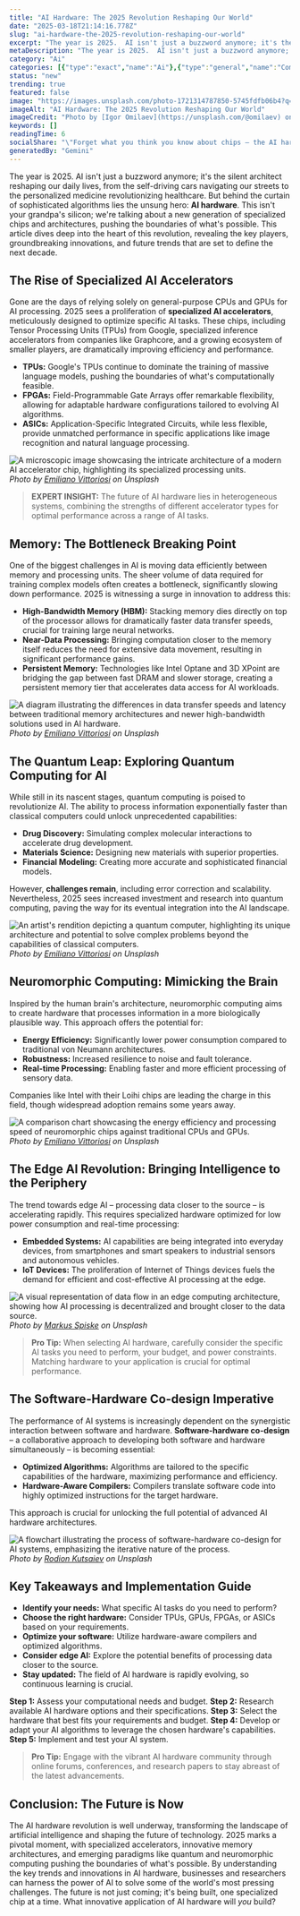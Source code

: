 ```yaml
---
title: "AI Hardware: The 2025 Revolution Reshaping Our World"
date: "2025-03-18T21:14:16.778Z"
slug: "ai-hardware-the-2025-revolution-reshaping-our-world"
excerpt: "The year is 2025.  AI isn't just a buzzword anymore; it's the silent architect reshaping our daily lives, from the self-driving cars navigating our streets to the personalized medicine revolutionizing healthcare. But behind the curtain of sophisticated algorithms lies the unsung hero: AI hardware.  This isn't your grandpa's silicon; we're talking about a new generation of specialized chips and architectures, pushing the boundaries of what's possible.  This article dives deep into the heart of this revolution, revealing the key players, groundbreaking innovations, and future trends that are set to define the next decade."
metaDescription: "The year is 2025.  AI isn't just a buzzword anymore; it's the silent architect reshaping our daily lives, from the self-driving cars navigating our streets..."
category: "Ai"
categories: [{"type":"exact","name":"Ai"},{"type":"general","name":"Computer Science"},{"type":"medium","name":"Hardware Engineering"},{"type":"specific","name":"Accelerator Chips"},{"type":"niche","name":"Tensor Processing Units"}]
status: "new"
trending: true
featured: false
image: "https://images.unsplash.com/photo-1721314787850-5745fdfb06b4?q=85&w=1200&fit=max&fm=webp&auto=compress"
imageAlt: "AI Hardware: The 2025 Revolution Reshaping Our World"
imageCredit: "Photo by [Igor Omilaev](https://unsplash.com/@omilaev) on Unsplash"
keywords: []
readingTime: 6
socialShare: "\"Forget what you think you know about chips – the AI hardware revolution in 2025 is rewriting the rules of computation, bringing unprecedented power and efficiency to artificial intelligence.\""
generatedBy: "Gemini"
---
```




The year is 2025.  AI isn't just a buzzword anymore; it's the silent architect reshaping our daily lives, from the self-driving cars navigating our streets to the personalized medicine revolutionizing healthcare. But behind the curtain of sophisticated algorithms lies the unsung hero: **AI hardware**.  This isn't your grandpa's silicon; we're talking about a new generation of specialized chips and architectures, pushing the boundaries of what's possible.  This article dives deep into the heart of this revolution, revealing the key players, groundbreaking innovations, and future trends that are set to define the next decade.

## The Rise of Specialized AI Accelerators

Gone are the days of relying solely on general-purpose CPUs and GPUs for AI processing. 2025 sees a proliferation of **specialized AI accelerators**, meticulously designed to optimize specific AI tasks.  These chips, including Tensor Processing Units (TPUs) from Google, specialized inference accelerators from companies like Graphcore, and a growing ecosystem of smaller players, are dramatically improving efficiency and performance.  

*   **TPUs:**  Google's TPUs continue to dominate the training of massive language models, pushing the boundaries of what's computationally feasible.
*   **FPGAs:** Field-Programmable Gate Arrays offer remarkable flexibility, allowing for adaptable hardware configurations tailored to evolving AI algorithms.
*   **ASICs:** Application-Specific Integrated Circuits, while less flexible, provide unmatched performance in specific applications like image recognition and natural language processing.

![A microscopic image showcasing the intricate architecture of a modern AI accelerator chip, highlighting its specialized processing units.](https://images.unsplash.com/photo-1677691820099-a6e8040aa077?q=85&w=1200&fit=max&fm=webp&auto=compress)
*Photo by [Emiliano Vittoriosi](https://unsplash.com/@emilianovittoriosi) on Unsplash*

> **EXPERT INSIGHT:**  The future of AI hardware lies in heterogeneous systems, combining the strengths of different accelerator types for optimal performance across a range of AI tasks.

## Memory: The Bottleneck Breaking Point

One of the biggest challenges in AI is moving data efficiently between memory and processing units.  The sheer volume of data required for training complex models often creates a bottleneck, significantly slowing down performance.  2025 is witnessing a surge in innovation to address this:

*   **High-Bandwidth Memory (HBM):**  Stacking memory dies directly on top of the processor allows for dramatically faster data transfer speeds, crucial for training large neural networks.
*   **Near-Data Processing:** Bringing computation closer to the memory itself reduces the need for extensive data movement, resulting in significant performance gains.
*   **Persistent Memory:** Technologies like Intel Optane and 3D XPoint are bridging the gap between fast DRAM and slower storage, creating a persistent memory tier that accelerates data access for AI workloads.

![A diagram illustrating the differences in data transfer speeds and latency between traditional memory architectures and newer high-bandwidth solutions used in AI hardware.](https://images.unsplash.com/photo-1677691824654-080253698493?q=85&w=1200&fit=max&fm=webp&auto=compress)
*Photo by [Emiliano Vittoriosi](https://unsplash.com/@emilianovittoriosi) on Unsplash*

## The Quantum Leap: Exploring Quantum Computing for AI

While still in its nascent stages, quantum computing is poised to revolutionize AI.  The ability to process information exponentially faster than classical computers could unlock unprecedented capabilities:

*   **Drug Discovery:** Simulating complex molecular interactions to accelerate drug development.
*   **Materials Science:** Designing new materials with superior properties.
*   **Financial Modeling:** Creating more accurate and sophisticated financial models.

However, **challenges remain**, including error correction and scalability.  Nevertheless, 2025 sees increased investment and research into quantum computing, paving the way for its eventual integration into the AI landscape.

![An artist's rendition depicting a quantum computer, highlighting its unique architecture and potential to solve complex problems beyond the capabilities of classical computers.](https://images.unsplash.com/photo-1677691824304-279660ceece3?q=85&w=1200&fit=max&fm=webp&auto=compress)
*Photo by [Emiliano Vittoriosi](https://unsplash.com/@emilianovittoriosi) on Unsplash*

## Neuromorphic Computing: Mimicking the Brain

Inspired by the human brain's architecture, neuromorphic computing aims to create hardware that processes information in a more biologically plausible way.  This approach offers the potential for:

*   **Energy Efficiency:**  Significantly lower power consumption compared to traditional von Neumann architectures.
*   **Robustness:**  Increased resilience to noise and fault tolerance.
*   **Real-time Processing:**  Enabling faster and more efficient processing of sensory data.

Companies like Intel with their Loihi chips are leading the charge in this field, though widespread adoption remains some years away.

![A comparison chart showcasing the energy efficiency and processing speed of neuromorphic chips against traditional CPUs and GPUs.](https://images.unsplash.com/photo-1677691824257-5772713ac90a?q=85&w=1200&fit=max&fm=webp&auto=compress)
*Photo by [Emiliano Vittoriosi](https://unsplash.com/@emilianovittoriosi) on Unsplash*

## The Edge AI Revolution: Bringing Intelligence to the Periphery

The trend towards edge AI – processing data closer to the source – is accelerating rapidly.  This requires specialized hardware optimized for low power consumption and real-time processing:

*   **Embedded Systems:**  AI capabilities are being integrated into everyday devices, from smartphones and smart speakers to industrial sensors and autonomous vehicles.
*   **IoT Devices:**  The proliferation of Internet of Things devices fuels the demand for efficient and cost-effective AI processing at the edge.

![A visual representation of data flow in an edge computing architecture, showing how AI processing is decentralized and brought closer to the data source.](https://images.unsplash.com/photo-1526374965328-7f61d4dc18c5?q=85&w=1200&fit=max&fm=webp&auto=compress)
*Photo by [Markus Spiske](https://unsplash.com/@markusspiske) on Unsplash*

> **Pro Tip:** When selecting AI hardware, carefully consider the specific AI tasks you need to perform, your budget, and power constraints.  Matching hardware to your application is crucial for optimal performance.

## The Software-Hardware Co-design Imperative

The performance of AI systems is increasingly dependent on the synergistic interaction between software and hardware.  **Software-hardware co-design** – a collaborative approach to developing both software and hardware simultaneously – is becoming essential:

*   **Optimized Algorithms:**  Algorithms are tailored to the specific capabilities of the hardware, maximizing performance and efficiency.
*   **Hardware-Aware Compilers:**  Compilers translate software code into highly optimized instructions for the target hardware.

This approach is crucial for unlocking the full potential of advanced AI hardware architectures.

![A flowchart illustrating the process of software-hardware co-design for AI systems, emphasizing the iterative nature of the process.](https://images.unsplash.com/photo-1483478550801-ceba5fe50e8e?q=85&w=1200&fit=max&fm=webp&auto=compress)
*Photo by [Rodion Kutsaiev](https://unsplash.com/@frostroomhead) on Unsplash*

## Key Takeaways and Implementation Guide

*   **Identify your needs:** What specific AI tasks do you need to perform?
*   **Choose the right hardware:** Consider TPUs, GPUs, FPGAs, or ASICs based on your requirements.
*   **Optimize your software:** Utilize hardware-aware compilers and optimized algorithms.
*   **Consider edge AI:** Explore the potential benefits of processing data closer to the source.
*   **Stay updated:** The field of AI hardware is rapidly evolving, so continuous learning is crucial.

**Step 1:** Assess your computational needs and budget.
**Step 2:** Research available AI hardware options and their specifications.
**Step 3:** Select the hardware that best fits your requirements and budget.
**Step 4:** Develop or adapt your AI algorithms to leverage the chosen hardware's capabilities.
**Step 5:** Implement and test your AI system.

> **Pro Tip:** Engage with the vibrant AI hardware community through online forums, conferences, and research papers to stay abreast of the latest advancements.

## Conclusion: The Future is Now

The AI hardware revolution is well underway, transforming the landscape of artificial intelligence and shaping the future of technology.  2025 marks a pivotal moment, with specialized accelerators, innovative memory architectures, and emerging paradigms like quantum and neuromorphic computing pushing the boundaries of what's possible.  By understanding the key trends and innovations in AI hardware, businesses and researchers can harness the power of AI to solve some of the world's most pressing challenges.  The future is not just coming; it's being built, one specialized chip at a time.  What innovative application of AI hardware will *you* build?



<div class="reading-progress-container">
  <div id="reading-progress" class="reading-progress"></div>
</div>
